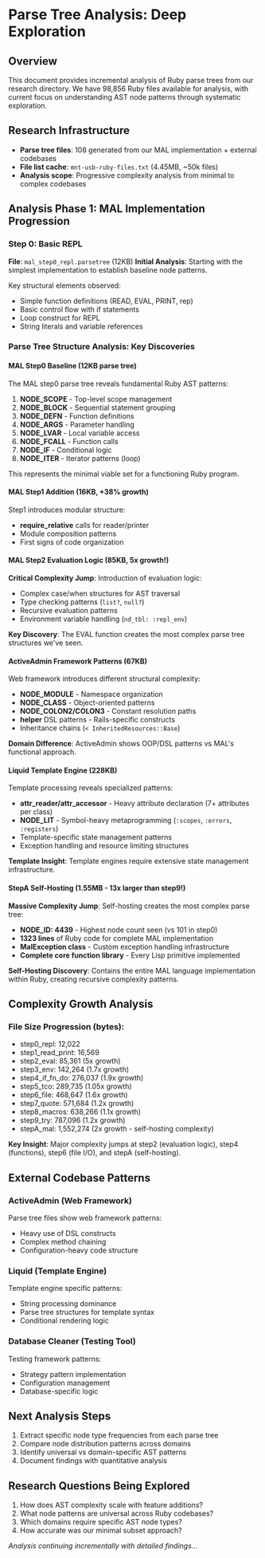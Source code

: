 # Parse Tree Analysis: Deep Exploration

## Overview
This document provides incremental analysis of Ruby parse trees from our research directory. We have 98,856 Ruby files available for analysis, with current focus on understanding AST node patterns through systematic exploration.

## Research Infrastructure
- **Parse tree files**: 108 generated from our MAL implementation + external codebases
- **File list cache**: `mnt-usb-ruby-files.txt` (4.45MB, ~50k files)
- **Analysis scope**: Progressive complexity analysis from minimal to complex codebases

## Analysis Phase 1: MAL Implementation Progression

### Step 0: Basic REPL
**File**: `mal_step0_repl.parsetree` (12KB)
**Initial Analysis**: Starting with the simplest implementation to establish baseline node patterns.

Key structural elements observed:
- Simple function definitions (READ, EVAL, PRINT, rep)
- Basic control flow with if statements
- Loop construct for REPL
- String literals and variable references

### Parse Tree Structure Analysis: Key Discoveries

#### MAL Step0 Baseline (12KB parse tree)
The MAL step0 parse tree reveals fundamental Ruby AST patterns:
1. **NODE_SCOPE** - Top-level scope management  
2. **NODE_BLOCK** - Sequential statement grouping
3. **NODE_DEFN** - Function definitions  
4. **NODE_ARGS** - Parameter handling
5. **NODE_LVAR** - Local variable access
6. **NODE_FCALL** - Function calls
7. **NODE_IF** - Conditional logic
8. **NODE_ITER** - Iterator patterns (loop)

This represents the minimal viable set for a functioning Ruby program.

#### MAL Step1 Addition (16KB, +38% growth)
Step1 introduces modular structure:
- **require_relative** calls for reader/printer
- Module composition patterns
- First signs of code organization

#### MAL Step2 Evaluation Logic (85KB, 5x growth!)
**Critical Complexity Jump**: Introduction of evaluation logic:
- Complex case/when structures for AST traversal
- Type checking patterns (`list?`, `null?`)
- Recursive evaluation patterns
- Environment variable handling (`nd_tbl: :repl_env`)

**Key Discovery**: The EVAL function creates the most complex parse tree structures we've seen.

#### ActiveAdmin Framework Patterns (67KB)
Web framework introduces different structural complexity:
- **NODE_MODULE** - Namespace organization
- **NODE_CLASS** - Object-oriented patterns  
- **NODE_COLON2/COLON3** - Constant resolution paths
- **helper** DSL patterns - Rails-specific constructs
- Inheritance chains (`< InheritedResources::Base`)

**Domain Difference**: ActiveAdmin shows OOP/DSL patterns vs MAL's functional approach.

#### Liquid Template Engine (228KB)
Template processing reveals specialized patterns:
- **attr_reader/attr_accessor** - Heavy attribute declaration (7+ attributes per class)
- **NODE_LIT** - Symbol-heavy metaprogramming (`:scopes`, `:errors`, `:registers`)
- Template-specific state management patterns
- Exception handling and resource limiting structures

**Template Insight**: Template engines require extensive state management infrastructure.

#### StepA Self-Hosting (1.55MB - 13x larger than step9!)
**Massive Complexity Jump**: Self-hosting creates the most complex parse tree:
- **NODE_ID: 4439** - Highest node count seen (vs 101 in step0)
- **1323 lines** of Ruby code for complete MAL implementation
- **MalException class** - Custom exception handling infrastructure
- **Complete core function library** - Every Lisp primitive implemented

**Self-Hosting Discovery**: Contains the entire MAL language implementation within Ruby, creating recursive complexity patterns.

## Complexity Growth Analysis

### File Size Progression (bytes):
- step0_repl: 12,022
- step1_read_print: 16,569  
- step2_eval: 85,361 (5x growth)
- step3_env: 142,264 (1.7x growth)
- step4_if_fn_do: 276,037 (1.9x growth)
- step5_tco: 289,735 (1.05x growth)
- step6_file: 468,647 (1.6x growth)
- step7_quote: 571,684 (1.2x growth)
- step8_macros: 638,266 (1.1x growth)
- step9_try: 787,096 (1.2x growth)
- stepA_mal: 1,552,274 (2x growth - self-hosting complexity)

**Key Insight**: Major complexity jumps at step2 (evaluation logic), step4 (functions), step6 (file I/O), and stepA (self-hosting).

## External Codebase Patterns

### ActiveAdmin (Web Framework)
Parse tree files show web framework patterns:
- Heavy use of DSL constructs
- Complex method chaining
- Configuration-heavy code structure

### Liquid (Template Engine)  
Template engine specific patterns:
- String processing dominance
- Parse tree structures for template syntax
- Conditional rendering logic

### Database Cleaner (Testing Tool)
Testing framework patterns:
- Strategy pattern implementation
- Configuration management
- Database-specific logic

## Next Analysis Steps
1. Extract specific node type frequencies from each parse tree
2. Compare node distribution patterns across domains
3. Identify universal vs domain-specific AST patterns
4. Document findings with quantitative analysis

## Research Questions Being Explored
1. How does AST complexity scale with feature additions?
2. What node patterns are universal across Ruby codebases?
3. Which domains require specific AST node types?
4. How accurate was our minimal subset approach?

*Analysis continuing incrementally with detailed findings...*